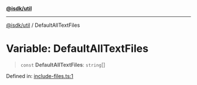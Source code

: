 [**@isdk/util**](../README.md)

***

[@isdk/util](../globals.md) / DefaultAllTextFiles

# Variable: DefaultAllTextFiles

> `const` **DefaultAllTextFiles**: `string`[]

Defined in: [include-files.ts:1](https://github.com/isdk/util.js/blob/d56ec17a58f2c8d32fa62a973286199a24a5c2c7/src/include-files.ts#L1)
